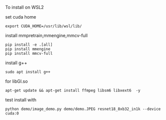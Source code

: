 To install on WSL2

set cuda home

```
export CUDA_HOME=/usr/lib/wsl/lib/
```

install mmpretrain,mmengine,mmcv-full

```
pip install -e .[all]
pip install mmengine
pip install mmcv-full
```

install g++

```
sudo apt install g++
```

for libGl.so
```
apt-get update && apt-get install ffmpeg libsm6 libxext6  -y
```


test install with 
```
python demo/image_demo.py demo/demo.JPEG resnet18_8xb32_in1k --device cuda:0
```

